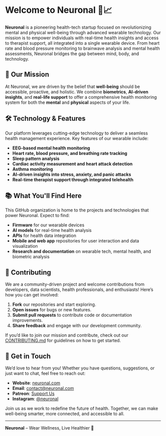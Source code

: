 # Welcome to **Neuronal** 🧠📈

**Neuronal** is a pioneering health-tech startup focused on revolutionizing mental and physical well-being through advanced wearable technology. Our mission is to empower individuals with real-time health insights and access to therapist support, all integrated into a single wearable device. From heart rate and blood pressure monitoring to brainwave analysis and mental health assessments, Neuronal bridges the gap between mind, body, and technology.

## 🌟 **Our Mission**
At Neuronal, we are driven by the belief that **well-being** should be accessible, proactive, and holistic. We combine **biometrics**, **AI-driven insights**, and **real-life support** to offer a comprehensive health monitoring system for both the **mental** and **physical** aspects of your life.

## 🛠️ **Technology & Features**
Our platform leverages cutting-edge technology to deliver a seamless health management experience. Key features of our wearable include:
- **EEG-based mental health monitoring**
- **Heart rate, blood pressure, and breathing rate tracking**
- **Sleep pattern analysis**
- **Cardiac activity measurement and heart attack detection**
- **Asthma monitoring**
- **AI-driven insights into stress, anxiety, and panic attacks**
- **Real-time therapist support through integrated telehealth**

## 📚 **What You'll Find Here**
This GitHub organization is home to the projects and technologies that power Neuronal. Expect to find:
- **Firmware** for our wearable devices
- **AI models** for real-time health analysis
- **APIs** for health data integration
- **Mobile and web app** repositories for user interaction and data visualization
- **Research and documentation** on wearable tech, mental health, and biometric analysis

## 🤝 **Contributing**
We are a community-driven project and welcome contributions from developers, data scientists, health professionals, and enthusiasts! Here’s how you can get involved:
1. **Fork** our repositories and start exploring.
2. **Open issues** for bugs or new features.
3. **Submit pull requests** to contribute code or documentation improvements.
4. **Share feedback** and engage with our development community.

If you’d like to join our mission and contribute, check out our [CONTRIBUTING.md](link-to-contributing.md) for guidelines on how to get started.

## 💬 **Get in Touch**
We’d love to hear from you! Whether you have questions, suggestions, or just want to chat, feel free to reach out:
- **Website**: [neuronal.com](#)
- **Email**: contact@neuronal.com
- **Patreon**: [Support Us](#)
- **Instagram**: [@neuronal](#)

Join us as we work to redefine the future of health. Together, we can make well-being smarter, more connected, and accessible to all.

---

**Neuronal** – Wear Wellness, Live Healthier 🌿

